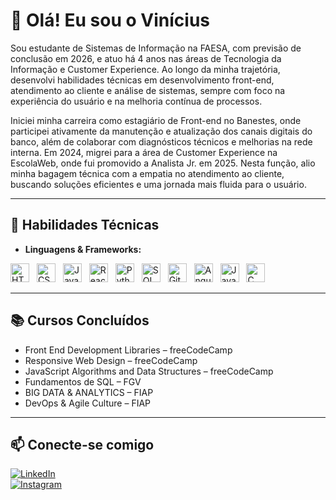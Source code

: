 # 👋 Olá! Eu sou o Vinícius

Sou estudante de Sistemas de Informação na FAESA, com previsão de conclusão em 2026, e atuo há 4 anos nas áreas de Tecnologia da Informação e Customer Experience. Ao longo da minha trajetória, desenvolvi habilidades técnicas em desenvolvimento front-end, atendimento ao cliente e análise de sistemas, sempre com foco na experiência do usuário e na melhoria contínua de processos.

Iniciei minha carreira como estagiário de Front-end no Banestes, onde participei ativamente da manutenção e atualização dos canais digitais do banco, além de colaborar com diagnósticos técnicos e melhorias na rede interna. Em 2024, migrei para a área de Customer Experience na EscolaWeb, onde fui promovido a Analista Jr. em 2025. Nesta função, alio minha bagagem técnica com a empatia no atendimento ao cliente, buscando soluções eficientes e uma jornada mais fluida para o usuário.

---

## 🚀 Habilidades Técnicas

- **Linguagens & Frameworks:**  

<p>
  <img src="https://cdn.jsdelivr.net/gh/devicons/devicon/icons/html5/html5-original.svg" alt="HTML5" width="30" height="30" style="margin-right:8px"/>
  <img src="https://cdn.jsdelivr.net/gh/devicons/devicon/icons/css3/css3-original.svg" alt="CSS3" width="30" height="30" style="margin-right:8px"/>
  <img src="https://cdn.jsdelivr.net/gh/devicons/devicon/icons/javascript/javascript-original.svg" alt="JavaScript" width="30" height="30" style="margin-right:8px"/>
  <img src="https://cdn.jsdelivr.net/gh/devicons/devicon/icons/react/react-original.svg" alt="React" width="30" height="30" style="margin-right:8px"/>
  <img src="https://cdn.jsdelivr.net/gh/devicons/devicon/icons/python/python-original.svg" alt="Python" width="30" height="30" style="margin-right:8px"/>
  <img src="https://cdn.jsdelivr.net/gh/devicons/devicon/icons/mysql/mysql-original.svg" alt="SQL" width="30" height="30" style="margin-right:8px"/>
  <img src="https://cdn.jsdelivr.net/gh/devicons/devicon/icons/git/git-original.svg" alt="Git" width="30" height="30" style="margin-right:8px"/>
  <img src="https://cdn.jsdelivr.net/gh/devicons/devicon/icons/angularjs/angularjs-original.svg" alt="Angular" width="30" height="30" style="margin-right:8px"/>
  <img src="https://cdn.jsdelivr.net/gh/devicons/devicon/icons/java/java-original.svg" alt="Java" width="30" height="30" style="margin-right:8px"/>
  <img src="https://cdn.jsdelivr.net/gh/devicons/devicon/icons/c/c-original.svg" alt="C" width="30" height="30" style="margin-right:8px"/>
</p>

---

## 📚 Cursos Concluídos

- Front End Development Libraries – freeCodeCamp  
- Responsive Web Design – freeCodeCamp  
- JavaScript Algorithms and Data Structures – freeCodeCamp  
- Fundamentos de SQL – FGV  
- BIG DATA & ANALYTICS – FIAP  
- DevOps & Agile Culture – FIAP  

---

## 📫 Conecte-se comigo

[![LinkedIn](https://img.shields.io/badge/LinkedIn-0077B5?style=for-the-badge&logo=linkedin&logoColor=white)](https://www.linkedin.com/in/vinicius-fardin-de-figueiredo-7864a7173/)  
[![Instagram](https://img.shields.io/badge/Instagram-E4405F?style=for-the-badge&logo=instagram&logoColor=white)](https://www.instagram.com/viniciusfardinf/)
